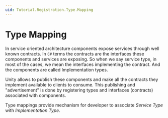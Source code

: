 ```yaml
---
uid: Tutorial.Registration.Type.Mapping
---
```


# Type Mapping

In service oriented architecture components expose services through well known contracts. In `C#` terms the contracts are the interfaces these components and services are exposing. So when we say service type, in most of the cases, we mean the interfaces implementing the contract. And the components are called Implementation types.

Unity allows to publish these components and make all the contracts they implement available to clients to consume. This publishing and "advertisement" is done by registering types and interfaces (contracts) associated with components.

Type mappings provide mechanism for developer to associate _Service Type_ with _Implementation Type_.